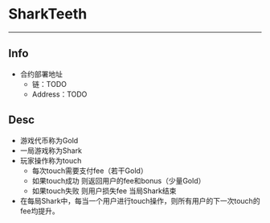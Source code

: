 # SharkTeeth
---
## Info
 - 合约部署地址
   - 链：TODO
   - Address：TODO
## Desc
 - 游戏代币称为Gold
 - 一局游戏称为Shark
 - 玩家操作称为touch
   - 每次touch需要支付fee（若干Gold）
   - 如果touch成功 则返回用户的fee和bonus（少量Gold）
   - 如果touch失败 则用户损失fee 当局Shark结束
 - 在每局Shark中，每当一个用户进行touch操作，则所有用户的下一次touch的fee均提升。